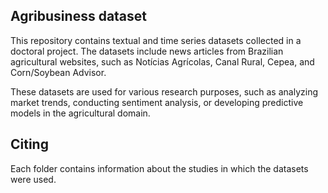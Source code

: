 ## Agribusiness dataset

This repository contains textual and time series datasets collected in a doctoral project. The datasets include news articles from Brazilian agricultural websites, such as Notícias Agrícolas, Canal Rural, Cepea, and Corn/Soybean Advisor. 

These datasets are used for various research purposes, such as analyzing market trends, conducting sentiment analysis, or developing predictive models in the agricultural domain. 

## Citing

Each folder contains information about the studies in which the datasets were used.
